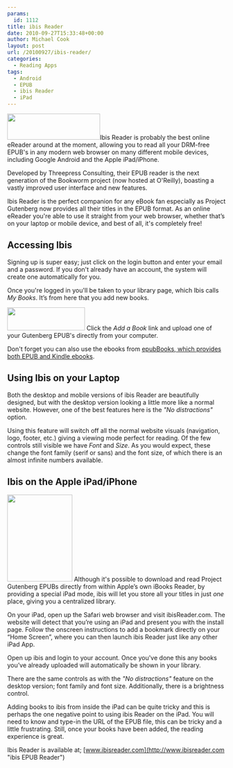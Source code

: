 ```yaml
---
params:
  id: 1112
title: ibis Reader
date: 2010-09-27T15:33:48+00:00
author: Michael Cook
layout: post
url: /20100927/ibis-reader/
categories:
  - Reading Apps
tags:
  - Android
  - EPUB
  - ibis Reader
  - iPad
---
```

<img class="alignleft" title="ibis Reader Logo" src="/images/ibis-reader-logo.png" alt="" width="214" height="60" />Ibis Reader is probably the best online eReader around at the moment, allowing you to read all your DRM-free EPUB's in any modern web browser on many different mobile devices, including Google Android and the Apple iPad/iPhone.

Developed by Threepress Consulting, their EPUB reader is the next generation of the Bookworm project (now hosted at O'Reilly), boasting a vastly improved user interface and new features.

Ibis Reader is the perfect companion for any eBook fan especially as Project Gutenberg now provides all their titles in the EPUB format. As an online eReader you're able to use it straight from your web browser, whether that’s on your laptop or mobile device, and best of all, it's completely free!

## Accessing Ibis

Signing up is super easy; just click on the login button and enter your email and a password. If you don't already have an account, the system will create one automatically for you.

Once you're logged in you'll be taken to your library page, which Ibis calls _My Books_. It’s from here that you add new books.

<!--more-->

<img class="alignright" title="ibis Reader: Add Books Image" src="/images/ibis-reader-add-books.png" alt="" width="179" height="53" /> Click the _Add a Book_ link and upload one of your Gutenberg EPUB's directly from your computer.

Don't forget you can also use the ebooks from <a href="https://www.epubbooks.com" target="_blank">epubBooks, which provides both EPUB and Kindle ebooks</a>.

## Using Ibis on your Laptop

Both the desktop and mobile versions of ibis Reader are beautifully designed, but with the desktop version looking a little more like a normal website. However, one of the best features here is the _"No distractions"_ option.

Using this feature will switch off all the normal website visuals (navigation, logo, footer, etc.) giving a viewing mode perfect for reading. Of the few controls still visible we have _Font_ and _Size_. As you would expect, these change the font family (serif or sans) and the font size, of which there is an almost infinite numbers available.

## Ibis on the Apple iPad/iPhone

<img class="alignleft" title="Apple iPad with ibis Reader homepage" src="/images/apple-ipad-ibis-reader.jpg" alt="" width="150" height="200" /> Although it's possible to download and read Project Gutenberg EPUBs directly from within Apple’s own iBooks Reader, by providing a special iPad mode, ibis will let you store all your titles in just _one_ place, giving you a centralized library.

On your iPad, open up the Safari web browser and visit ibisReader.com. The website will detect that you’re using an iPad and present you with the install page. Follow the onscreen instructions to add a bookmark directly on your “Home Screen”, where you can then launch ibis Reader just like any other iPad App.

Open up ibis and login to your account. Once you've done this any books you’ve already uploaded will automatically be shown in your library.

There are the same controls as with the _"No distractions"_ feature on the desktop version; font family and font size. Additionally, there is a brightness control.

Adding books to ibis from inside the iPad can be quite tricky and this is perhaps the one negative point to using ibis Reader on the iPad. You will need to know and type-in the URL of the EPUB file, this can be tricky and a little frustrating. Still, once your books have been added, the reading experience is great.

Ibis Reader is available at; [www.ibisreader.com](http://www.ibisreader.com "ibis EPUB Reader")
